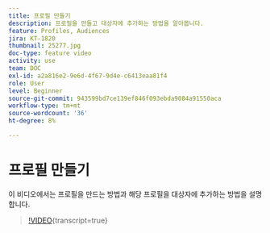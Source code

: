 ```yaml
---
title: 프로필 만들기
description: 프로필을 만들고 대상자에 추가하는 방법을 알아봅니다.
feature: Profiles, Audiences
jira: KT-1820
thumbnail: 25277.jpg
doc-type: feature video
activity: use
team: DOC
exl-id: a2a816e2-9e6d-4f67-9d4e-c6413eaa81f4
role: User
level: Beginner
source-git-commit: 943599bd7ce139ef846f093ebda9084a91550aca
workflow-type: tm+mt
source-wordcount: '36'
ht-degree: 8%

---
```


# 프로필 만들기

이 비디오에서는 프로필을 만드는 방법과 해당 프로필을 대상자에 추가하는 방법을 설명합니다.

>[!VIDEO](https://video.tv.adobe.com/v/31898/?learn=on&captions=kor){transcript=true}
